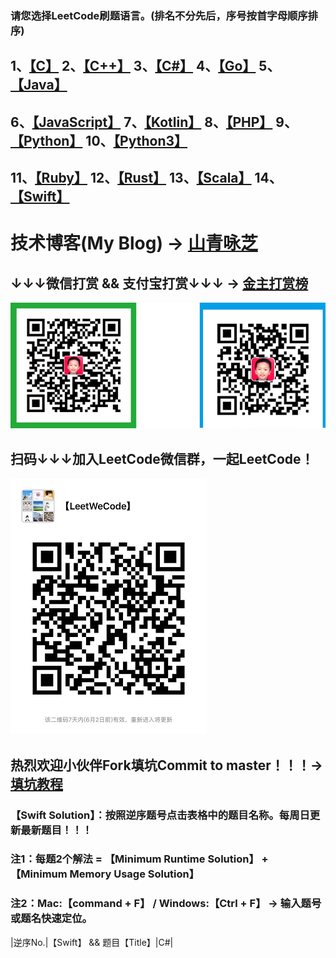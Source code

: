 ### 请您选择LeetCode刷题语言。(排名不分先后，序号按首字母顺序排序)
## 1、[【C】](https://github.com/strengthen/LeetCode/blob/master/MD/C.md) 2、[【C++】](https://github.com/strengthen/LeetCode/blob/master/MD/C%2B%2B.md) 3、[【C#】](https://github.com/strengthen/LeetCode/blob/master/MD/C%23.md) 4、[【Go】](https://github.com/strengthen/LeetCode/blob/master/MD/Go.md) 5、[【Java】](https://github.com/strengthen/LeetCode/blob/master/MD/Java.md)
## 6、[【JavaScript】](https://github.com/strengthen/LeetCode/blob/master/MD/JavaScript.md) 7、[【Kotlin】](https://github.com/strengthen/LeetCode/blob/master/MD/Kotlin.md) 8、[【PHP】](https://github.com/strengthen/LeetCode/blob/master/MD/PHP.md) 9、[【Python】](https://github.com/strengthen/LeetCode/blob/master/MD/Python.md) 10、[【Python3】](https://github.com/strengthen/LeetCode/blob/master/MD/Python3.md)
## 11、[【Ruby】](https://github.com/strengthen/LeetCode/blob/master/MD/Ruby.md) 12、[【Rust】](https://github.com/strengthen/LeetCode/blob/master/MD/Rust.md) 13、[【Scala】](https://github.com/strengthen/LeetCode/blob/master/MD/Scala.md) 14、[【Swift】](https://github.com/strengthen/LeetCode/blob/master/MD/Swift.md)
# 技术博客(My Blog) → [山青咏芝](https://www.cnblogs.com/strengthen/)
## ↓↓↓微信打赏 && 支付宝打赏↓↓↓ → [金主打赏榜](https://www.cnblogs.com/strengthen/p/10470993.html)
![Leetcode](./MD/WX_ZFB.png?style=centerme)
## 扫码↓↓↓加入LeetCode微信群，一起LeetCode！
![Leetcode](./MD/QR_code.png?style=centerme)
## 热烈欢迎小伙伴Fork填坑Commit to master！！！→ [填坑教程]()
### 【Swift Solution】：按照逆序题号点击表格中的题目名称。每周日更新最新题目！！！
### 注1：每题2个解法 = 【Minimum Runtime Solution】 + 【Minimum Memory Usage Solution】
### 注2：Mac:【command + F】 / Windows:【Ctrl + F】 → 输入题号或题名快速定位。
|逆序No.|【Swift】 && 题目【Title】|C#|